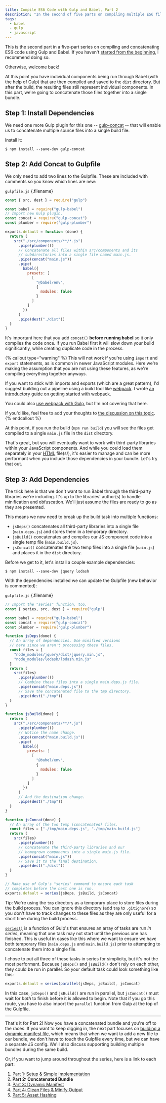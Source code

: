 ```yaml
---
title: Compile ES6 Code with Gulp and Babel, Part 2
description: "In the second of five parts on compiling multiple ES6 files into a minified bundle, you will learn how to concatenate multiple files into a single file."
tags:
  - babel
  - gulp
  - javascript
---
```


This is the second part in a five-part series on compiling and concatenating ES6 code using Gulp and Babel. If you haven't [started from the beginning](/blog/compile-es6-code-gulp-babel-part-1/), I recommend doing so.

Otherwise, welcome back!

At this point you have individual components being run through Babel (with the help of Gulp) that are then compiled and saved to the `dist` directory. But after the build, the resulting files still represent individual components. In this part, we're going to concatenate those files together into a single bundle.

## Step 1: Install Dependencies

We need one more Gulp plugin for this one -- [gulp-concat](https://www.npmjs.com/package/gulp-concat) -- that will enable us to concatenate multiple source files into a single build file.

Install it:

```
$ npm install --save-dev gulp-concat
```

## Step 2: Add Concat to Gulpfile

We only need to add two lines to the Gulpfile. These are included with comments so you know which lines are new:

`gulpfile.js` {.filename}

```js
const { src, dest } = require("gulp")

const babel = require("gulp-babel")
// Import new Gulp plugin.
const concat = require("gulp-concat")
const plumber = require("gulp-plumber")

exports.default = function (done) {
  return (
    src("./src/components/**/*.js")
      .pipe(plumber())
      // Concatenate all files within src/components and its
      // subdirectories into a single file named main.js.
      .pipe(concat("main.js"))
      .pipe(
        babel({
          presets: [
            [
              "@babel/env",
              {
                modules: false
              }
            ]
          ]
        })
      )
      .pipe(dest("./dist"))
  )
}
```

It's important here that you add `concat()` **before running babel** so it only compiles the code once. If you run Babel first it will slow down your build significantly, while creating duplicate code in the process.

{% callout type="warning" %}
This will not work if you're using `import` and `export` statements, as is common in newer JavaScript modules. Here we're making the assumption that you are not using these features, as we're compiling everything together anyways.

If you want to stick with imports and exports (which are a great pattern), I'd suggest building out a pipeline using a build tool like [webpack](/blog/wtf-is-webpack/). I wrote [an introductory guide on getting started with webpack](/blog/javascript-webpack-build-pipeline/).

You could also [use webpack with Gulp](https://www.npmjs.com/package/webpack-stream), but I'm not covering that here.

If you'd like, feel free to add your thoughts to [the discussion on this topic](https://github.com/seancdavis/seancdavis-com/issues/57).
{% endcallout %}

At this point, if you run the build (`npm run build`) you will see the files get compiled to a single `main.js` file in the `dist` directory.

That's great, but you will eventually want to work with third-party libraries within your JavaScript components. And while you could load them separately in your [HTML](/blog/wtf-is-html/) file(s/), it's easier to manage and can be more performant when you include those dependencies in your bundle. Let's try that out.

## Step 3: Add Dependencies

The trick here is that we don't want to run Babel through the third-party libraries we're including. It's up to the libraries' author(s) to handle minification and obfuscation. We'll just assume the files are ready to go as they are presented.

This means we now need to break up the build task into multiple functions:

- `jsDeps()` concatenates all third-party libraries into a single file (`main.deps.js`) and stores them in a temporary directory.
- `jsBuild()` concatenates and compiles our JS component code into a single temp file (`main.build.js`).
- `jsConcat()` concatenates the two temp files into a single file (`main.js`) and places it in the `dist` directory.

Before we get to it, let's install a couple example dependencies:

```
$ npm install --save-dev jquery lodash
```

With the dependencies installed we can update the Gulpfile (new behavior is commented):

`gulpfile.js` {.filename}

```js
// Import the "series" function, too.
const { series, src, dest } = require("gulp")

const babel = require("gulp-babel")
const concat = require("gulp-concat")
const plumber = require("gulp-plumber")

function jsDeps(done) {
  // An array of dependencies. Use minified versions
  // here since we aren't processing these files.
  const files = [
    "node_modules/jquery/dist/jquery.min.js",
    "node_modules/lodash/lodash.min.js"
  ]
  return (
    src(files)
      .pipe(plumber())
      // Combine these files into a single main.deps.js file.
      .pipe(concat("main.deps.js"))
      // Save the concatenated file to the tmp directory.
      .pipe(dest("./tmp"))
  )
}

function jsBuild(done) {
  return (
    src("./src/components/**/*.js")
      .pipe(plumber())
      // Notice the name change.
      .pipe(concat("main.build.js"))
      .pipe(
        babel({
          presets: [
            [
              "@babel/env",
              {
                modules: false
              }
            ]
          ]
        })
      )
      // And the destination change.
      .pipe(dest("./tmp"))
  )
}

function jsConcat(done) {
  // An array of the two temp (concatenated) files.
  const files = ["./tmp/main.deps.js", "./tmp/main.build.js"]
  return (
    src(files)
      .pipe(plumber())
      // Concatenate the third-party libraries and our
      // homegrown components into a single main.js file.
      .pipe(concat("main.js"))
      // Save it to the final destination.
      .pipe(dest("./dist"))
  )
}

// Make use of Gulp's "series" command to ensure each task
// completes before the next one is run.
exports.default = series(jsDeps, jsBuild, jsConcat)
```

Tip: We're using the `tmp` directory as a temporary place to store files during the build process. You can ignore this directory (add `tmp` to `.gitignore`) so you don't have to track changes to these files as they are only useful for a short time during the build process.

[`series()`](https://gulpjs.com/docs/en/api/series#series) is a function of Gulp's that ensures an array of tasks are run _in series_, meaning that one task may not start until the previous one has finished. This is useful in cases like this where we want to ensure we have both temporary files (`main.deps.js` and `main.build.js`) prior to attempting to concatenate them into a single file.

I chose to put all three of these tasks in series for simplicity, but it's not the most performant. Because `jsDeps()` and `jsBuild()` don't rely on each other, they could be run in parallel. So your default task could look something like this:

```js
exports.default = series(parallel(jsDeps, jsBuild), jsConcat)
```

In this case, `jsDeps()` and `jsBuild()` are run in parallel, but `jsConcat()` must wait for _both_ to finish before it is allowed to begin. Note that if you go this route, you have to also import the `parallel` function from Gulp at the top of the Gulpfile.

---

That's it for Part 2! Now you have a concatenated bundle and you're off to the races. If you want to keep digging in, the next part focuses on [building a dynamic manifest file](/blog/compile-es6-code-gulp-babel-part-3/), which means that when we want to add a new file to our bundle, we don't have to touch the Gulpfile every time, but we can have a separate JS config. We'll also discuss supporting building multiple bundles during the same build.

Or, if you want to jump around throughout the series, here is a link to each part:

1. [Part 1: Setup & Simple Implementation](/blog/compile-es6-code-gulp-babel-part-1/)
2. **Part 2: Concatenated Bundle**
3. [Part 3: Dynamic Manifest](/blog/compile-es6-code-gulp-babel-part-3/)
4. [Part 4: Clean Files & Minify Output](/blog/compile-es6-code-gulp-babel-part-4/)
5. [Part 5: Asset Hashing](/blog/compile-es6-code-gulp-babel-part-5/)
